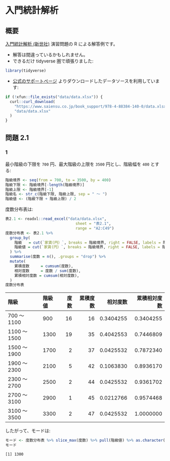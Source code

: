 入門統計解析
================

## 概要

[入門統計解析
(新世社)](https://www.saiensu.co.jp/search/?isbn=978-4-88384-140-0&y=2009)
演習問題の R による解答例です。

-   解答は間違っているかもしれません。
-   できるだけ tidyverse 圏で頑張りました:

``` r
library(tidyverse)
```

-   [公式のサポートページ](https://www.saiensu.co.jp/search/?isbn=978-4-88384-140-0&y=2009#support)
    よりダウンロードしたデータソースを利用しています:

``` r
if (!xfun::file_exists("data/data.xlsx")) {
  curl::curl_download(
    "https://www.saiensu.co.jp/book_support/978-4-88384-140-0/data.xlsx",
    "data/data.xlsx"
  )
}
```

## 問題 2.1

### 1

最小階級の下限を `700` 円、最大階級の上限を `3500` 円とし、階級幅を
`400` とする:

``` r
階級境界 <- seq(from = 700, to = 3500, by = 400)
階級下限 <- 階級境界[-length(階級境界)]
階級上限 <- 階級境界[-1]
階級名 <- str_c(階級下限, 階級上限, sep = " ～ ")
階級値 <- (階級下限 + 階級上限) / 2
```

度数分布表は:

``` r
表2.1 <- readxl::read_excel("data/data.xlsx",
                               sheet = "表2.1",
                               range = "A2:C49")
度数分布表 <- 表2.1 %>% 
  group_by(
    階級   = cut(`家賃(円）`, breaks = 階級境界, right = FALSE, labels = 階級名),
    階級値 = cut(`家賃(円）`, breaks = 階級境界, right = FALSE, labels = 階級値),
  ) %>% 
  summarise(度数 = n(), .groups = "drop") %>% 
  mutate(
    累積度数     = cumsum(度数),
    相対度数     = 度数 / sum(度数),
    累積相対度数 = cumsum(相対度数),
  )
度数分布表
```

<div class="kable-table">

| 階級         | 階級値 | 度数 | 累積度数 |  相対度数 | 累積相対度数 |
|:-------------|:-------|-----:|---------:|----------:|-------------:|
| 700 ～ 1100  | 900    |   16 |       16 | 0.3404255 |    0.3404255 |
| 1100 ～ 1500 | 1300   |   19 |       35 | 0.4042553 |    0.7446809 |
| 1500 ～ 1900 | 1700   |    2 |       37 | 0.0425532 |    0.7872340 |
| 1900 ～ 2300 | 2100   |    5 |       42 | 0.1063830 |    0.8936170 |
| 2300 ～ 2700 | 2500   |    2 |       44 | 0.0425532 |    0.9361702 |
| 2700 ～ 3100 | 2900   |    1 |       45 | 0.0212766 |    0.9574468 |
| 3100 ～ 3500 | 3300   |    2 |       47 | 0.0425532 |    1.0000000 |

</div>

したがって、モードは:

``` r
モード <- 度数分布表 %>% slice_max(度数) %>% pull(階級値) %>% as.character() %>% as.integer()
モード
```

    [1] 1300
